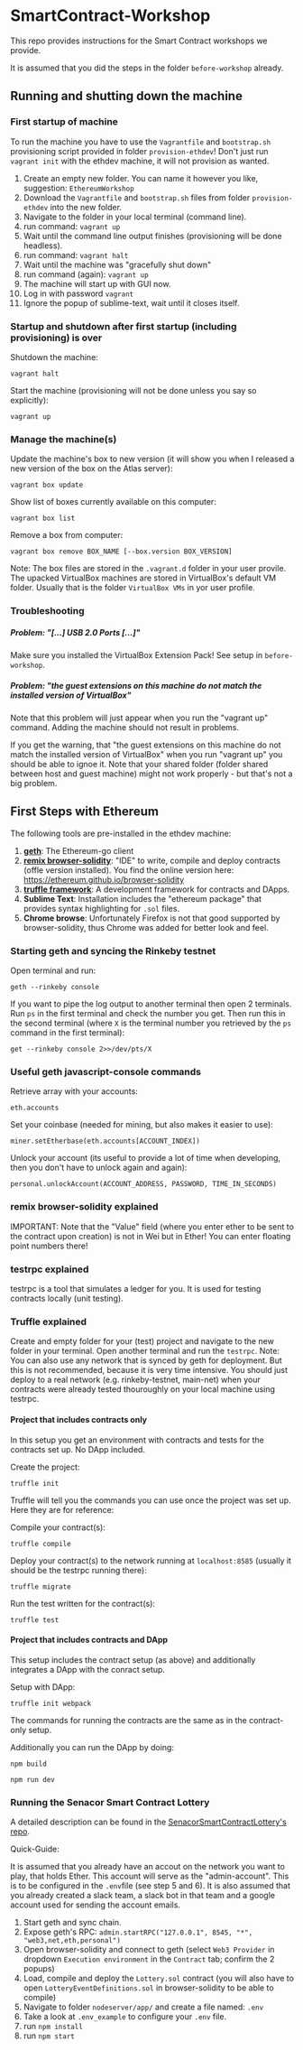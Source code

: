 # SmartContract-Workshop
This repo provides instructions for the Smart Contract workshops we provide. 

It is assumed that you did the steps in the folder ```before-workshop``` already.

## Running and shutting down the machine

### First startup of machine

To run the machine you have to use the ```Vagrantfile``` and ```bootstrap.sh``` provisioning script provided in folder ```provision-ethdev```!
Don't just run ```vagrant init``` with the ethdev machine, it will not provision as wanted. 

1. Create an empty new folder. You can name it however you like, suggestion: ```EthereumWorkshop```
2. Download the ```Vagrantfile``` and ```bootstrap.sh``` files from folder ```provision-ethdev``` into the new folder.
3. Navigate to the folder in your local terminal (command line).
4. run command: ```vagrant up```
5. Wait until the command line output finishes (provisioning will be done headless).
6. run command: ```vagrant halt```
7. Wait until the machine was "gracefully shut down"
8. run command (again): ```vagrant up```
9. The machine will start up with GUI now.
10. Log in with password ```vagrant```
11. Ignore the popup of sublime-text, wait until it closes itself.

### Startup and shutdown after first startup (including provisioning) is over

Shutdown the machine:
```
vagrant halt 
```

Start the machine (provisioning will not be done unless you say so explicitly):
```
vagrant up
```

### Manage the machine(s)

Update the machine's box to new version (it will show you when I released a new version of the box on the Atlas server):
```
vagrant box update
```

Show list of boxes currently available on this computer:
```
vagrant box list
```

Remove a box from computer:
```
vagrant box remove BOX_NAME [--box.version BOX_VERSION]
```

Note: The box files are stored in the ```.vagrant.d``` folder in your user provile. The upacked VirtualBox machines are stored in VirtualBox's default VM folder. Usually that is the folder ```VirtualBox VMs``` in yor user profile.

### Troubleshooting

##### Problem: "[...] USB 2.0 Ports [...]"

Make sure you installed the VirtualBox Extension Pack! See setup in ```before-workshop```.

##### Problem: "the guest extensions on this machine do not match the installed version of VirtualBox"

Note that this problem will just appear when you run the "vagrant up" command. Adding the machine should not result in problems.

If you get the warning, that "the guest extensions on this machine do not match the installed version of VirtualBox" when you run "vagrant up" you should be able to ignoe it. Note that your shared folder (folder shared between host and guest machine) might not work properly - but that's not a big problem.



## First Steps with Ethereum

The following tools are pre-installed in the ethdev machine:

1. **[geth](https://geth.ethereum.org/)**: The Ethereum-go client
2. **[remix browser-solidity](https://github.com/ethereum/browser-solidity)**: "IDE" to write, compile and deploy contracts (offle version installed). You find the online version here: https://ethereum.github.io/browser-solidity
3. **[truffle framework](http://truffleframework.com/)**: A development framework for contracts and DApps.
4. **Sublime Text**: Installation includes the "ethereum package" that provides syntax highlighting for ```.sol``` files.
5. **Chrome browse**: Unfortunately Firefox is not that good supported by browser-solidity, thus Chrome was added for better look and feel.

### Starting geth and syncing the Rinkeby testnet

Open terminal and run:
```
geth --rinkeby console
```

If you want to pipe the log output to another terminal then open 2 terminals. Run ``ps`` in the first terminal and check the number you get. Then run this in the second terminal (where ```X``` is the terminal number you retrieved by the ```ps``` command in the first terminal):
```
get --rinkeby console 2>>/dev/pts/X
```

### Useful geth javascript-console commands

Retrieve array with your accounts:
``` 
eth.accounts
```


Set your coinbase (needed for mining, but also makes it easier to use):
```
miner.setEtherbase(eth.accounts[ACCOUNT_INDEX])
```

Unlock your account (its useful to provide a lot of time when developing, then you don't have to unlock again and again):
```
personal.unlockAccount(ACCOUNT_ADDRESS, PASSWORD, TIME_IN_SECONDS)
```

### remix browser-solidity explained



IMPORTANT: Note that the "Value" field (where you enter ether to be sent to the contract upon creation) is not in Wei but in Ether! You can enter floating point numbers there!

### testrpc explained

testrpc is a tool that simulates a ledger for you. It is used for testing contracts locally (unit testing).

### Truffle explained

Create and empty folder for your (test) project and navigate to the new folder in your terminal.
Open another terminal and run the ```testrpc```.
Note: You can also use any network that is synced by geth for deployment. But this is not recommended, because it is very time intensive. You should just deploy to a real network (e.g. rinkeby-testnet, main-net) when your contracts were already tested thouroughly on your local machine using testrpc.

#### Project that includes contracts only

In this setup you get an environment with contracts and tests for the contracts set up. No DApp included.

Create the project:
```
truffle init 
```

Truffle will tell you the commands you can use once the project was set up. Here they are for reference:

Compile your contract(s):
```
truffle compile
```

Deploy your contract(s) to the network running at ```localhost:8585``` (usually it should be the testrpc running there):
```
truffle migrate
```

Run the test written for the contract(s):
``` 
truffle test
```


#### Project that includes contracts and DApp

This setup includes the contract setup (as above) and additionally integrates a DApp with the conract setup.

Setup with DApp:
```
truffle init webpack
```

The commands for running the contracts are the same as in the contract-only setup.

Additionally you can run the DApp by doing:
```
npm build
```

```
npm run dev
```


### Running the Senacor Smart Contract Lottery

A detailed description can be found in the [SenacorSmartContractLottery's repo](https://github.com/senacor/SmartContractSlackDapp).

Quick-Guide:

It is assumed that you already have an accout on the network you want to play, that holds Ether. This account will serve as the "admin-account". This is to be configured in the ```.env```file (see step 5 and 6).
It is also assumed that you already created a slack team, a slack bot in that team and a google account used for sending the account emails.

1. Start geth and sync chain.
2. Expose geth's RPC: ```admin.startRPC("127.0.0.1", 8545, "*", "web3,net,eth,personal")```
3. Open browser-solidity and connect to geth (select ```Web3 Provider``` in dropdown ```Execution environment``` in the ```Contract``` tab; confirm the 2 popups)
4. Load, compile and deploy the ```Lottery.sol``` contract (you will also have to open ```LotteryEventDefinitions.sol``` in browser-solidity to be able to compile)
5. Navigate to folder ```nodeserver/app/``` and create a file named: ```.env``` 
6. Take a look at ```.env_example``` to configure your ```.env``` file.
7. run ```npm install```
8. run ```npm start```  
